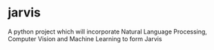 # jarvis
A python project which will incorporate Natural Language Processing, Computer Vision and Machine Learning to form Jarvis
